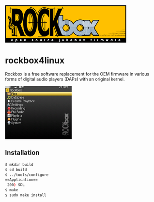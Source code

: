 
![](https://github.com/realtsiry/rockbox4linux/raw/master/Rockboxlogo.png "Rockbox Logo")  
# rockbox4linux
Rockbox is a free software replacement for the OEM firmware in various forms of digital audio players (DAPs) with an original kernel.

![](https://github.com/realtsiry/rockbox4linux/raw/master/Rockbox_screen.png "Rockbox Screen")  

Installation
------------
```bash
$ mkdir build
$ cd build
$ ../tools/configure
==Application==
 200) SDL
$ make
$ sudo make install
